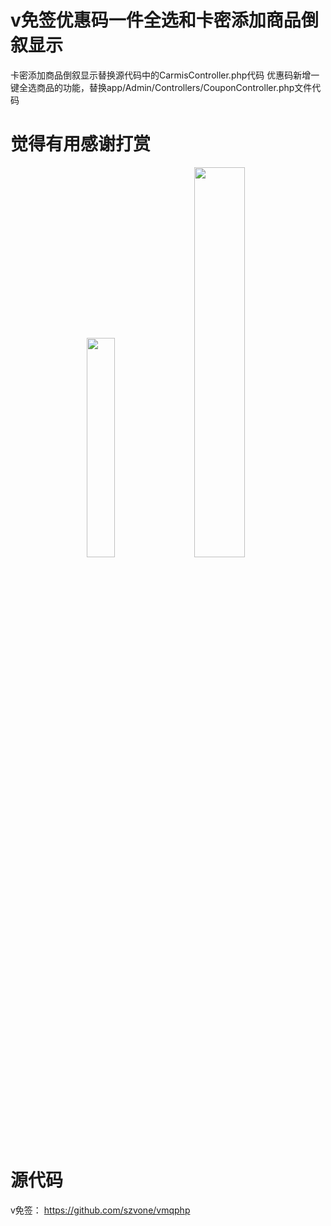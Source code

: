 # v免签优惠码一件全选和卡密添加商品倒叙显示
卡密添加商品倒叙显示替换源代码中的CarmisController.php代码
优惠码新增一键全选商品的功能，替换app/Admin/Controllers/CouponController.php文件代码
# 觉得有用感谢打赏

<div style="text-align:center;">
  <img src="https://github.com/user-attachments/assets/552ee6d7-0f5c-4d2c-af74-eb3750f5c59d" width="30%" style="display:inline-block; margin-right:10px;" />
  <img src="https://github.com/user-attachments/assets/d3e9f5a9-1b23-46bc-b97b-60173e5d601c" width="40%" style="display:inline-block;" />
</div>

# 源代码
v免签：
https://github.com/szvone/vmqphp
